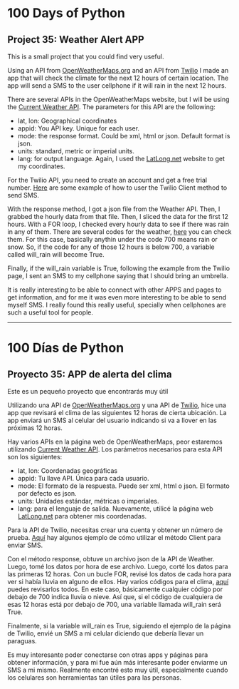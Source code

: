 # 100 Days of Python
## Project 35: Weather Alert APP

This is a small project that you could find very useful.

Using an API from [OpenWeatherMaps.org](https://openweathermap.org/) and an API from [Twilio](https://www.twilio.com/) I made an app that will check the climate for the next 12 hours of certain location. The app will send a SMS to the user cellphone if it will rain in the next 12 hours.

There are several APIs in the OpenWeatherMaps website, but I will be using the [Current Weather API](https://openweathermap.org/current). The parameters for this API are the following:
* lat, lon: Geographical coordinates
* appid: You API key. Unique for each user.
* mode: the response format. Could be xml, html or json. Default format is json.
* units: standard, metric or imperial units.
* lang: for output language.
Again, I used the [LatLong.net](https://www.latlong.net/) website to get my coordinates.

For the Twilio API, you need to create an account and get a free trial number. [Here](https://www.twilio.com/docs/sms/quickstart/python) are some example of how to user the Twilio Client method to send SMS.

With the response method, I got a json file from the Weather API. Then, I grabbed the hourly data from that file. Then, I sliced the data for the first 12 hours. 
With a FOR loop, I checked every hourly data to see if there was rain in any of them. There are several codes for the weather, [here](https://openweathermap.org/weather-conditions) you can check them. For this case, basically anythin under the code 700 means rain or snow. So, if the code for any of those 12 hours is below 700, a variable called will_rain will become True.

Finally, if the will_rain variable is True, following the example from the Twilio page, I sent an SMS to my cellphone saying that I should bring an umbrella.

It is really interesting to be able to connect with other APPS and pages to get information, and for me it was even more interesting to be able to send myself SMS. I really found this really useful, specially when cellphones are such a useful tool for people.

---------------------------------------------------------------------------------------------------------------------------------------------------------------------------------

# 100 Días de Python
## Proyecto 35: APP de alerta del clima

Este es un pequeño proyecto que encontrarás muy útil

Utilizando una API de [OpenWeatherMaps.org](https://openweathermap.org/) y una API de [Twilio](https://www.twilio.com/), hice una app que revisará el clima de las siguientes 12 horas de cierta ubicación. La app enviará un SMS al celular del usuario indicando si va a llover en las próximas 12 horas.

Hay varios APIs en la página web de OpenWeatherMaps, peor estaremos utilizando [Current Weather API](https://openweathermap.org/current). Los parámetros necesarios para esta API son los siguientes:
* lat, lon: Coordenadas geográficas
* appid: Tu llave API. Única para cada usuario.
* mode: El formato de la respuesta. Puede ser xml, html o json. El formato por defecto es json.
* units: Unidades estándar, métricas o imperiales.
* lang: para el lenguaje de salida.
Nuevamente, utilicé la página web [LatLong.net](https://www.latlong.net/) para obtener mis coordenadas.

Para la API de Twilio, necesitas crear una cuenta y obtener un número de prueba. [Aquí](https://www.twilio.com/docs/sms/quickstart/python) hay algunos ejemplo de cómo utilizar el método Client para enviar SMS.

Con el método response, obtuve un archivo json de la API de Weather. Luego, tomé los datos por hora de ese archivo. Luego, corté los datos para las primeras 12 horas.
Con un bucle FOR, revisé los datos de cada hora para ver si había lluvia en alguno de ellos. Hay varios códigos para el clima, [aquí](https://openweathermap.org/weather-conditions) puedes revisarlos todos. En este caso, básicamente cualquier código por debajo de 700 indica lluvia o nieve. Así que, si el código de cualquiera de esas 12 horas está por debajo de 700, una variable llamada will_rain será True.

Finalmente, si la variable will_rain es True, siguiendo el ejemplo de la página de Twilio, envié un SMS a mi celular diciendo que debería llevar un paraguas.

Es muy interesante poder conectarse con otras apps y páginas para obtener información, y para mi fue aún más interesante poder enviarme un SMS a mi mismo. Realmente encontré esto muy útil, especialmente cuando los celulares son herramientas tan útiles para las personas.
